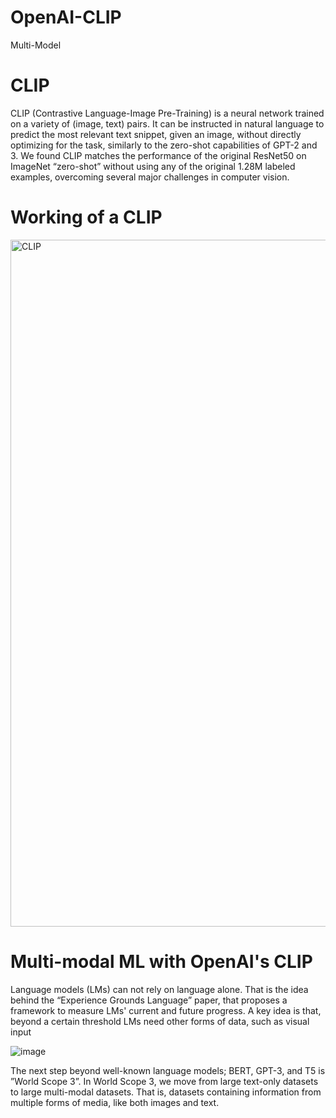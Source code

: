 # OpenAI-CLIP
Multi-Model
# CLIP
CLIP (Contrastive Language-Image Pre-Training) is a neural network trained on a variety of (image, text) pairs. It can be instructed in natural language to predict the most relevant text snippet, given an image, without directly optimizing for the task, similarly to the zero-shot capabilities of GPT-2 and 3. We found CLIP matches the performance of the original ResNet50 on ImageNet “zero-shot” without using any of the original 1.28M labeled examples, overcoming several major challenges in computer vision.

# Working of a CLIP

<img width="1099" alt="CLIP" src="https://github.com/chonsram19/OpenAI-CLIP/assets/98534318/75ad3159-6c66-47c8-b77d-8f9d8090a6ce">

# Multi-modal ML with OpenAI's CLIP

Language models (LMs) can not rely on language alone. That is the idea behind the “Experience Grounds Language” paper, that proposes a framework to measure LMs' current and future progress. A key idea is that, beyond a certain threshold LMs need other forms of data, such as visual input

![image](https://github.com/chonsram19/OpenAI-CLIP/assets/98534318/cbb5d231-d523-466e-aef7-1bc938d0f47a)

The next step beyond well-known language models; BERT, GPT-3, and T5 is ”World Scope 3”. In World Scope 3, we move from large text-only datasets to large multi-modal datasets. That is, datasets containing information from multiple forms of media, like both images and text.



